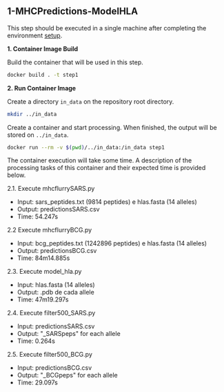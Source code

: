 ## 1-MHCPredictions-ModelHLA

This step should be executed in a single machine after completing the environment [setup](../Install/README.md).

**1. Container Image Build**

Build the container that will be used in this step.

```sh
docker build . -t step1
```
**2. Run Container Image**

Create a directory `in_data` on the repository root directory.

```sh
mkdir ../in_data
```

Create a container and start processing. When finished, the output will be stored on `../in_data`.

```sh
docker run --rm -v $(pwd)/../in_data:/in_data step1
```

The container execution will take some time. A description of the processing tasks of this container and their expected time is provided below.

2.1. Execute mhcflurrySARS.py
 - Input: sars_peptides.txt (9814 peptides) e hlas.fasta (14 alleles)
 - Output: predictionsSARS.csv
 - Time: 54.247s

2.2 Execute mhcflurryBCG.py
 - Input: bcg_peptides.txt (1242896 peptides) e hlas.fasta (14 alleles)
 - Output: predictionsBCG.csv
 - Time: 84m14.885s

2.3. Execute model_hla.py
 - Input: hlas.fasta (14 alleles)
 - Output: .pdb de cada allele
 - Time: 47m19.297s

2.4. Execute filter500_SARS.py
 - Input: predictionsSARS.csv
 - Output: "<allele>_SARSpeps" for each allele 
 - Time: 0.264s

2.5. Execute filter500_BCG.py
 - Input: predictionsBCG.csv
 - Output: "<allele>_BCGpeps" for each allele
 - Time: 29.097s